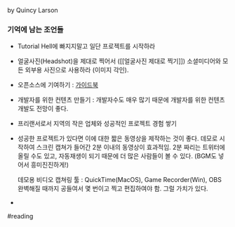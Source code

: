 by Quincy Larson

### 기억에 남는 조언들

- Tutorial Hell에 빠지지말고 일단 프로젝트를 시작하라
 
- 얼굴사진(Headshot)을 제대로 찍어서 ([[얼굴사진 제대로 찍기]]) 소셜미디어와 모든 외부용 사진으로 사용하라 (이미지 각인). 

- 오픈소스에 기여하기 : [가이드북](https://www.freecodecamp.org/news/how-to-contribute-to-open-source-projects-beginners-guide/)

- 개발자를 위한 컨텐츠 만들기 : 개발자수도 매우 많기 때문에 개발자를 위한 컨텐츠 개발도 전망이 좋다.

- 프리랜서로서 지역의 작은 업체와 성공적인 프로젝트 경험 쌓기

- 성공한 프로젝트가 있다면 이에 대한 짧은 동영상을 제작하는 것이 좋다.  데모로 시작하여 스크린 캡쳐가 들어간 2분 이내의 동영상이 효과적임.  2분 짜리는 트위터에 올릴 수도 있고, 자동재생이 되기 때문에 더 많은 사람들이 볼 수 있다. (BGM도 넣어서 흥미진진하게!) 
  
  데모용 비디오 캡쳐링 툴 : QuickTime(MacOS), Game Recorder(Win), OBS
  완벽해질 때까지 공들여서 몇 번이고 찍고 편집하여야 함.  그럴 가치가 있다.

- 
#reading